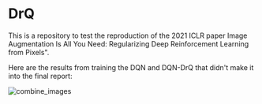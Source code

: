 # DrQ
This is a repository to test the reproduction of the 2021 ICLR paper Image Augmentation Is All You Need: Regularizing Deep Reinforcement Learning from Pixels".


Here are the results from training the DQN and DQN-DrQ that didn't make it into the final report:

![combine_images](https://user-images.githubusercontent.com/41129056/236246866-f104a3ff-ced4-479d-8dbc-f28c7666f655.jpg)
